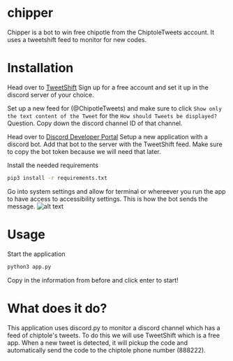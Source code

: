 # chipper

Chipper is a bot to win free chipotle from the ChiptoleTweets account. It uses a tweetshift feed to monitor for new codes. 

# Installation 

Head over to [TweetShift](https://tweetshift.com/)
Sign up for a free account and set it up in the discord server of your choice. 

Set up a new feed for (@ChipotleTweets) and make sure to click `Show only the text content of the Tweet` for the `How should Tweets be displayed?` Question. 
Copy down the discord channel ID of that channel. 

Head over to [Discord Developer Portal](https://discord.com/developers/applications)
Setup a new application with a discord bot. Add that bot to the server with the TweetShift feed. Make sure to copy the bot token because we will need that later. 

Install the needed requirements 
```bash
pip3 install -r requirements.txt
```

Go into system settings and allow for terminal or whereever you run the app to have access to accessibility settings. This is how the bot sends the message. 
![alt text](https://github.com/[username]/[reponame]/blob/[branch]/image.jpg?raw=true)

# Usage

Start the application
```bash
python3 app.py
```

Copy in the information from before and click enter to start!


# What does it do?

This application uses discord.py to monitor a discord channel which has a feed of chiptole's tweets. To do this we will use TweetShift which is a free app. When a new tweet is detected, it will pickup the code and automatically send the code to the chiptole phone number (888222). 



